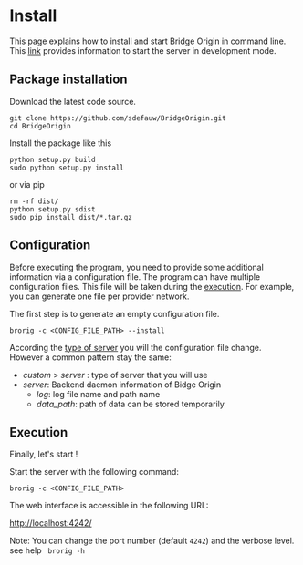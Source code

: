 # Install
This page explains how to install and start Bridge Origin in command line. This [link](dev.md) provides information to start the server in development mode.

## Package installation
Download the latest code source.
```
git clone https://github.com/sdefauw/BridgeOrigin.git
cd BridgeOrigin
```

Install the package like this
```
python setup.py build
sudo python setup.py install
```
or via pip
```
rm -rf dist/
python setup.py sdist
sudo pip install dist/*.tar.gz
```


## Configuration
Before executing the program, you need to provide some additional information via a configuration file. The program can have multiple configuration files. This file will be taken during the [execution](#execution). For example, you can generate one file per provider network.

The first step is to generate an empty configuration file.
```
brorig -c <CONFIG_FILE_PATH> --install
```

According the [type of server](config_server.md) you will the configuration file change. However a common pattern stay the same:
 * *custom* > *server* : type of server that you will use
 * *server*: Backend daemon information of Bidge Origin
     * *log*: log file name and path name
     * *data_path*: path of data can be stored temporarily

## Execution
Finally, let's start !

Start the server with the following command:

```
brorig -c <CONFIG_FILE_PATH>
```

The web interface is accessible in the following URL:

[http://localhost:4242/](http://localhost:4242/)

Note: You can change the port number (default ```4242```) and the verbose level. see help ``` brorig -h```